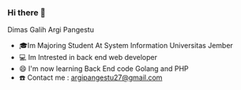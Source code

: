 ### Hi there 👋

Dimas Galih Argi Pangestu
- 🎓Im Majoring Student At System Information Universitas Jember
- 💻 Im Intrested in back end web developer
- 😄 I'm now learning Back End code Golang and PHP
- ☎️ Contact me : argipangestu27@gmail.com
